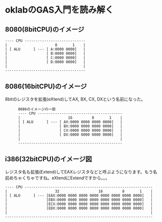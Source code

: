# oklabのGAS入門を読み解く

## 8080(8bitCPU)のイメージ

```
---- CPU ----------------------------
|                      8       1    |
| [ ALU      ] --- [ A:0000 0000]   |
|                  [ B:0000 0000]   |
|                  [ C:0000 0000]   |
|                  [ D:0000 0000]   |
|                                   |
-------------------------------------
```

## 8086(16bitCPU)のイメージ

8bitのレジスタを拡張(eXtend)してAX, BX, CX, DXという名前になった。

```
      8086のイメージの一部
      ---- CPU ---------------------------------------
      |                      16         8       1    |
      | [ ALU      ] --- [ AX:0000 0000 0000 0000]   |
      |                  [ BX:0000 0000 0000 0000]   |
      |                  [ CX:0000 0000 0000 0000]   |
      |                  [ DX:0000 0000 0000 0000]   |
      |                                              |
      ------------------------------------------------
```

## i386(32bitCPU)のイメージ図

レジスタ名も拡張(Extend)してEAXレジスタなどと呼ぶようになります。もう名前めちゃくちゃですね。eXtendにExtendですから。。。

```
---- CPU -----------------------------------------------------------
|                      32                  16         8       1    |
| [ ALU      ] --- [EAX:0000 0000 0000 0000 0000 0000 0000 0000]   |
|                  [EBX:0000 0000 0000 0000 0000 0000 0000 0000]   |
|                  [ECX:0000 0000 0000 0000 0000 0000 0000 0000]   |
|                  [EDX:0000 0000 0000 0000 0000 0000 0000 0000]   |
|                                                                  |
--------------------------------------------------------------------
```

